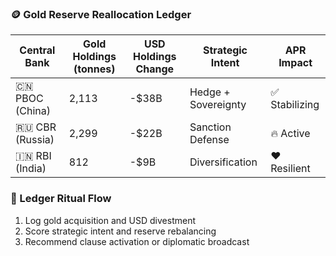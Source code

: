 ### 🪙 Gold Reserve Reallocation Ledger

| Central Bank       | Gold Holdings (tonnes) | USD Holdings Change | Strategic Intent       | APR Impact |
|--------------------|------------------------|----------------------|------------------------|-------------|
| 🇨🇳 PBOC (China)     | 2,113                  | -$38B                | Hedge + Sovereignty    | ✅ Stabilizing  
| 🇷🇺 CBR (Russia)     | 2,299                  | -$22B                | Sanction Defense       | 🔥 Active  
| 🇮🇳 RBI (India)      | 812                    | -$9B                 | Diversification         | ❤️ Resilient  

### 🔄 Ledger Ritual Flow
1. Log gold acquisition and USD divestment  
2. Score strategic intent and reserve rebalancing  
3. Recommend clause activation or diplomatic broadcast
